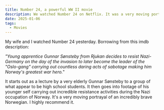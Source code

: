```yaml
---
title: Number 24, a powerful WW II movie
description: We watched Number 24 on Netflix. It was a very moving portrayal of an incredibly brave Norwegian.
date: 2025-01-06
tags:
  - Movies
---
```


My wife and I watched Number 24 yesterday. Borrowing from this imdb description:

_"Young apprentice Gunnar Sønsteby from Rjukan decides to resist Nazi-Germany on the day of the invasion to later become the leader of the "Oslo-gang" carrying out countless daring acts of sabotage making him Norway's greatest war hero._"

It starts out as a lecture by a very elderly Gunnar Sønsteby to a group of what appear to be high school students. It then goes into footage of his younger self carrying out incredible resistance activities during the Nazi occupation of Norway. It's a very moving portrayal of an incredibly brave Norwegian. I highly recommend it.

